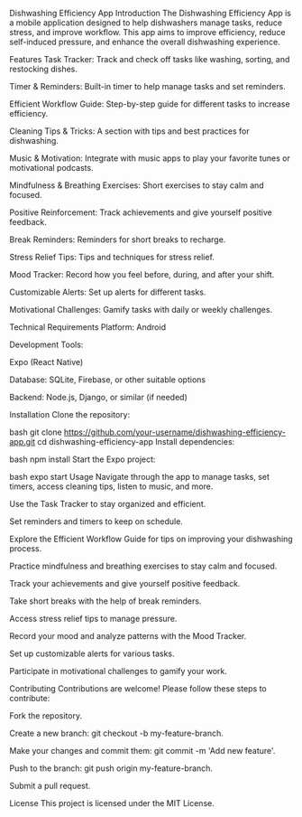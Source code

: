 Dishwashing Efficiency App
Introduction
The Dishwashing Efficiency App is a mobile application designed to help dishwashers manage tasks, reduce stress, and improve workflow. This app aims to improve efficiency, reduce self-induced pressure, and enhance the overall dishwashing experience.

Features
Task Tracker: Track and check off tasks like washing, sorting, and restocking dishes.

Timer & Reminders: Built-in timer to help manage tasks and set reminders.

Efficient Workflow Guide: Step-by-step guide for different tasks to increase efficiency.

Cleaning Tips & Tricks: A section with tips and best practices for dishwashing.

Music & Motivation: Integrate with music apps to play your favorite tunes or motivational podcasts.

Mindfulness & Breathing Exercises: Short exercises to stay calm and focused.

Positive Reinforcement: Track achievements and give yourself positive feedback.

Break Reminders: Reminders for short breaks to recharge.

Stress Relief Tips: Tips and techniques for stress relief.

Mood Tracker: Record how you feel before, during, and after your shift.

Customizable Alerts: Set up alerts for different tasks.

Motivational Challenges: Gamify tasks with daily or weekly challenges.

Technical Requirements
Platform: Android

Development Tools:

Expo (React Native)

Database: SQLite, Firebase, or other suitable options

Backend: Node.js, Django, or similar (if needed)

Installation
Clone the repository:

bash
git clone https://github.com/your-username/dishwashing-efficiency-app.git
cd dishwashing-efficiency-app
Install dependencies:

bash
npm install
Start the Expo project:

bash
expo start
Usage
Navigate through the app to manage tasks, set timers, access cleaning tips, listen to music, and more.

Use the Task Tracker to stay organized and efficient.

Set reminders and timers to keep on schedule.

Explore the Efficient Workflow Guide for tips on improving your dishwashing process.

Practice mindfulness and breathing exercises to stay calm and focused.

Track your achievements and give yourself positive feedback.

Take short breaks with the help of break reminders.

Access stress relief tips to manage pressure.

Record your mood and analyze patterns with the Mood Tracker.

Set up customizable alerts for various tasks.

Participate in motivational challenges to gamify your work.

Contributing
Contributions are welcome! Please follow these steps to contribute:

Fork the repository.

Create a new branch: git checkout -b my-feature-branch.

Make your changes and commit them: git commit -m 'Add new feature'.

Push to the branch: git push origin my-feature-branch.

Submit a pull request.

License
This project is licensed under the MIT License.
